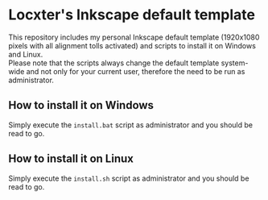 # Locxter's Inkscape default template
This repository includes my personal Inkscape default template (1920x1080 pixels with all alignment tolls activated) and scripts to install it on Windows and Linux.  
Please note that the scripts always change the default template system-wide and not only for your current user, therefore the need to be run as administrator.

## How to install it on Windows
Simply execute the `install.bat` script as administrator and you should be read to go.

## How to install it on Linux
Simply execute the `install.sh` script as administrator and you should be read to go.
